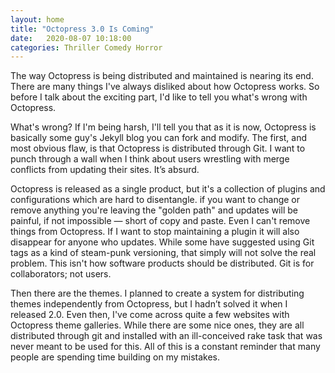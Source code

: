 ```yaml
---
layout: home
title: "Octopress 3.0 Is Coming"
date:   2020-08-07 10:18:00
categories: Thriller Comedy Horror
---
```


The way Octopress is being distributed and maintained is nearing its end. There are many things I've always disliked about how Octopress works. So before I talk about the exciting part, I'd like to tell you what's wrong with Octopress.

What's wrong?
If I'm being harsh, I'll tell you that as it is now, Octopress is basically some guy's Jekyll blog you can fork and modify. The first, and most obvious flaw, is that Octopress is distributed through Git. I want to punch through a wall when I think about users wrestling with merge conflicts from updating their sites. It’s absurd.

Octopress is released as a single product, but it's a collection of plugins and configurations which are hard to disentangle. if you want to change or remove anything you're leaving the "golden path" and updates will be painful, if not impossible — short of copy and paste. Even I can't remove things from Octopress. If I want to stop maintaining a plugin it will also disappear for anyone who updates. While some have suggested using Git tags as a kind of steam-punk versioning, that simply will not solve the real problem. This isn't how software products should be distributed. Git is for collaborators; not users.

Then there are the themes. I planned to create a system for distributing themes independently from Octopress, but I hadn’t solved it when I released 2.0. Even then, I've come across quite a few websites with Octopress theme galleries. While there are some nice ones, they are all distributed through git and installed with an ill-conceived rake task that was never meant to be used for this. All of this is a constant reminder that many people are spending time building on my mistakes.
